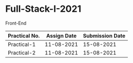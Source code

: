 # Full-Stack-I-2021
Front-End

|Practical No. |Assign Date | Submission Date|
|--- |--- |--- | 
Practical-1 | 11-08-2021 | 15-08-2021  
Practical-2 | 11-08-2021 | 15-08-2021  